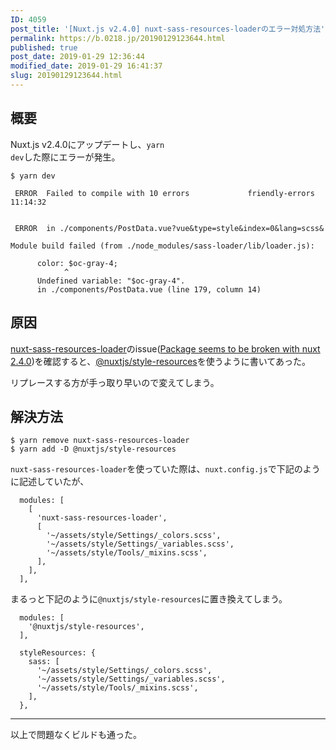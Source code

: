 ```yaml
---
ID: 4059
post_title: '[Nuxt.js v2.4.0] nuxt-sass-resources-loaderのエラー対処方法'
permalink: https://b.0218.jp/20190129123644.html
published: true
post_date: 2019-01-29 12:36:44
modified_date: 2019-01-29 16:41:37
slug: 20190129123644.html
---
```

<h2>概要</h2>

Nuxt.js v2.4.0にアップデートし、<code>yarn dev</code>した際にエラーが発生。

<pre><code class="language-bash">$ yarn dev

 ERROR  Failed to compile with 10 errors             friendly-errors 11:14:32


 ERROR  in ./components/PostData.vue?vue&amp;type=style&amp;index=0&amp;lang=scss&amp;

Module build failed (from ./node_modules/sass-loader/lib/loader.js):

      color: $oc-gray-4;
            ^
      Undefined variable: "$oc-gray-4".
      in ./components/PostData.vue (line 179, column 14)
</code></pre>

<h2>原因</h2>

<a href="https://github.com/anteriovieira/nuxt-sass-resources-loader">nuxt-sass-resources-loader</a>のissue(<a href="https://github.com/anteriovieira/nuxt-sass-resources-loader/issues/25">Package seems to be broken with nuxt 2.4.0</a>)を確認すると、<a href="https://github.com/nuxt-community/style-resources-module">@nuxtjs/style-resources</a>を使うように書いてあった。

リプレースする方が手っ取り早いので変えてしまう。

<h2>解決方法</h2>

<pre><code class="language-bash">$ yarn remove nuxt-sass-resources-loader
$ yarn add -D @nuxtjs/style-resources
</code></pre>

<code>nuxt-sass-resources-loader</code>を使っていた際は、<code>nuxt.config.js</code>で下記のように記述していたが、

<pre><code class="language-js">  modules: [
    [
      'nuxt-sass-resources-loader',
      [
        '~/assets/style/Settings/_colors.scss',
        '~/assets/style/Settings/_variables.scss',
        '~/assets/style/Tools/_mixins.scss',
      ],
    ],
  ],
</code></pre>

まるっと下記のように<code>@nuxtjs/style-resources</code>に置き換えてしまう。

<pre><code class="language-js">  modules: [
    '@nuxtjs/style-resources',
  ],

  styleResources: {
    sass: [
      '~/assets/style/Settings/_colors.scss',
      '~/assets/style/Settings/_variables.scss',
      '~/assets/style/Tools/_mixins.scss',
    ],
  },
</code></pre>

<hr />

以上で問題なくビルドも通った。